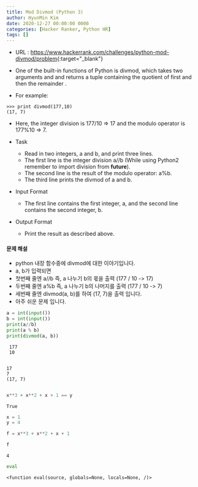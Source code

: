 ```yaml
---
title: Mod Divmod (Python 3)
author: HyunMin Kim
date: 2020-12-27 00:00:00 0000
categories: [Hacker Ranker, Python HR]
tags: []
---
```


- URL : <https://www.hackerrank.com/challenges/python-mod-divmod/problem>{:target="_blank"}

- One of the built-in functions of Python is divmod, which takes two arguments  and  and returns a tuple containing the quotient of  first and then the remainder .

- For example:

```
>>> print divmod(177,10)
(17, 7)
```

- Here, the integer division is 177/10 => 17 and the modulo operator is 177%10 => 7.


- Task
    - Read in two integers,  a and b, and print three lines.
    - The first line is the integer division  a//b (While using Python2 remember to import division from __future__).
    - The second line is the result of the modulo operator: a%b.
    - The third line prints the divmod of  a and b.

- Input Format
    - The first line contains the first integer, a, and the second line contains the second integer, b.

- Output Format
    - Print the result as described above.

#### 문제 해설
- python 내장 함수중에 divmod에 대한 이야기입니다.
- a, b가 입력되면 
- 첫번째 줄엔 a//b 즉, a 나누기 b의 몫을 출력 (177 / 10 -> 17)
- 두번째 줄엔 a%b 즉, a 나누기 b의 나머지를 출력 (177 / 10 -> 7)
- 세번째 줄엔 divmod(a, b)를 하여 (17, 7)을 출력 입니다.
- 아주 쉬운 문제 입니다.


```python
a = int(input())
b = int(input())
print(a//b)
print(a % b)
print(divmod(a, b))
```

     177
     10


    17
    7
    (17, 7)



```python

x**3 + x**2 + x + 1 == y
```




    True




```python
x = 1
y = 4
```


```python
f = x**3 + x**2 + x + 1
```


```python
f
```




    4




```python
eval
```




    <function eval(source, globals=None, locals=None, /)>




```python

```
